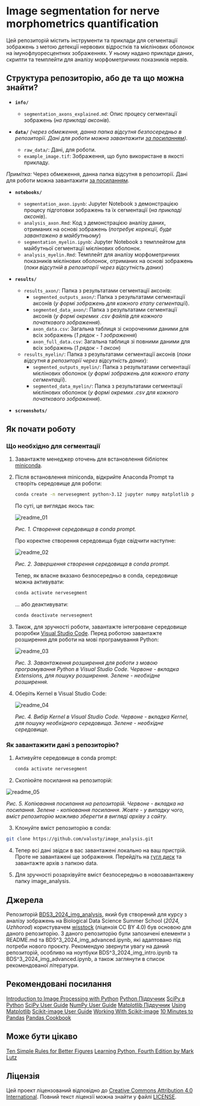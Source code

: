 # Image segmentation for nerve morphometrics quantification

Цей репозиторій містить інструменти та приклади для сегментації зображень з метою детекції нервових відростків та мієлінових оболонок на імунофлуоресцентних зображеннях. У ньому надано приклади даних, скрипти та темплейти для аналізу морфометричних показників нервів.

## Структура репозиторію, або де та що можна знайти?

- **`info/`**
  - `segmentation_axons_explained.md`: Опис процесу сегментації зображень (_на прикладі аксонів_).

- **`data/`**
 _(через обмеження, данна папка відсутня безпосередньо в репозиторії. Дані для роботи можна завантажити [за посиланням](https://drive.google.com/drive/folders/1CIet-skyebHqLCbWpyw9ZFww3RY7ucQ8?usp=sharing))._ 
  -  `raw_data/`: Дані, для роботи.
  -  `example_image.tif`: Зображення, що було використане в якості прикладу.

 _Примітка:_ Через обмеження, данна папка відсутня в репозиторії. Дані для роботи можна завантажити [за посиланням](https://drive.google.com/drive/folders/10Wn-dTwN0UtLtcn8KfkROa7r5fPOKVH-?usp=drive_link). 

- **`notebooks/`**
  - `segmentation_axon.ipynb`: Jupyter Notebook з демонстрацією процесу підготовки зображень та їх сегментації (_на прикладі аксонів_).
  - `analysis_axon.Rmd`: Код з демонстрацією аналізу даних, отриманих на основі зображень (_потребує корекції, буде завантажено в майбутньому_)
  - `segmentation_myelin.ipynb`: Jupyter Notebook з темплейтом для майбутньої сегментації мієлінових оболонок.
  - `analysis_myelin.Rmd`: Темплейт для аналізу морфометричних показників мієлінових оболонок, отриманих на основі зображень (_поки відсутній в репозиторії через відсутність даних_)

- **`results/`**
  - `results_axon/`: Папка з результатами сегментації аксонів:
    - `segmented_outputs_axon/`: Папка з результатами сегментації аксонів (_у формі зображень для кожного етапу сегментації_).
    - `segmented_data_axon/`: Папка з результатами сегментації аксонів (_у формі окремих .csv файлів для кожного початкового зображення_).
    - `axon_data.csv`: Загальна таблиця зі скороченими даними для всіх зображень (_1 рядок - 1 зображення_)
    - `axon_full_data.csv`: Загальна таблиця зі повними даними для всіх зображень (_1 рядок - 1 аксон_)
  - `results_myelin/`: Папка з результатами сегментації аксонів (_поки відсутня в репозиторії через відсутність даних_):
    - `segmented_outputs_myelin/`: Папка з результатами сегментації мієлінових оболонок (_у формі зображень для кожного етапу сегментації_).
    - `segmented_data_myelin/`: Папка з результатами сегментації мієлінових оболонок (_у формі окремих .csv для кожного початкового зображення_).

- **`screenshots/`** 

## Як почати роботу

### Що необхідно для сегментації

1. Завантажте менеджер оточень для встановлення бібліотек [miniconda](https://docs.anaconda.com/miniconda/).

2. Після встановлення miniconda, відкрийте Anaconda Prompt та створіть середовище для роботи:
   
   ``` bash
   conda create -n nervesegment python>3.12 jupyter numpy matplotlib pandas scipy scikit-image sympy
   ```
   По суті, це виглядає якось так:

   ![readme_01](screenshots/readme_01.png)

   
   _Рис. 1. Створення середовища в conda prompt._

   Про коректне створення середовища буде свідчити наступне:
   
   ![readme_02](screenshots/readme_02.png)

   
   _Рис. 2. Завершення створення середовища в conda prompt._

   Тепер, як власне вказано безпосередньо в condа, середовище можна активувати:
   
   ``` bash
   conda activate nervesegment
   ```

   ... aбо деактивувати:

   ``` bash
   conda deactivate nervesegment
   ```

3. Також, для зручності роботи, завантажте інтегроване середовище розробки [Visual Studio Code](https://code.visualstudio.com/). Перед роботою завантажте розширення для роботи на мові програмування Python:
      
   ![readme_03](screenshots/readme_03.png)
   
   _Рис. 3. Завантаження розширення для роботи з мовою програмування Python в Visual Studio Code. Червоне - вкладка Extensions, для пошуку розширення. Зелене - необхідне розширення._

4. Оберіть Kernel в Visual Studio Code:
      
   ![readme_04](screenshots/readme_04.png)
   
   _Рис. 4. Вибір Kernel в Visual Studio Code. Червоне - вкладка Kernel, для пошуку необхідного середовища. Зелене - необхідне середовище._ 

### Як завантажити дані з репозиторію?

1. Активуйте середовище в conda prompt:

   ``` bash
   conda activate nervesegment
   ```
2. Скопіюйте посилання на репозиторій:

  ![readme_05](screenshots/readme_05.png)

  _Рис. 5. Копіювання посилання на репозиторій. Червоне - вкладка на посилання. Зелене - копіювання посилання. Жовте - у випадку чого, вміст репозиторію можливо зберегти в вигляді архіву з сайту._

3. Клонуйте вміст репозиторію в conda:

  ``` bash
  git clone https://github.com/valusty/image_analysis.git
  ```

4. Тепер всі дані звідси в вас завантажені локально на ваш пристрій. Проте не завантажені ще зображення. Перейдіть на [гугл диск](https://drive.google.com/drive/folders/10Wn-dTwN0UtLtcn8KfkROa7r5fPOKVH-?usp=drive_link) та завантажте архів з папкою data.

5. Для зручності розархівуйте вміст безпосередньо в новозавантажену папку image_analysis.

## Джерела
Репозиторій [BDS3_2024_img_analysis](https://github.com/wisstock/BDS3_2024_img_analysis.git), який був створений для курсу з аналізу зображень на Biological Data Science Summer School (_2024, Uzhhorod_) користувачем [wisstock](https://github.com/wisstock) (ліцензія CC BY 4.0) був основою для даного репозиторію. З даного репозиторію були запозичені елементи з README.md та BDS^3_2024_img_advanced.ipynb, які адаптовано під потреби нового проєкту. Рекомендую звернути увагу на даний репозиторій, особливо на ноутбуки BDS^3_2024_img_intro.ipynb та BDS^3_2024_img_advanced.ipynb, а також заглянути в список рекомендованої літератури.

## Рекомендовані посилання
[Introduction to Image Processing with Python](https://datacarpentry.github.io/image-processing/01-introduction.html)
[Python Підручник](https://w3schoolsua.github.io/python/index.html#gsc.tab=0)
[SciPy в Python](https://www.guru99.com/uk/scipy-tutorial.html)
[SciPy User Guide](https://docs.scipy.org/doc/scipy-1.15.0/tutorial/index.html)
[NumPy User Guide](https://numpy.org/doc/stable/user/index.html#user)
[Matplotlib Підручник](https://w3schoolsua.github.io/python/matplotlib_intro.html#gsc.tab=0)
[Using Matplotlib](https://matplotlib.org/stable/users/index)
[Scikit-image User Guide](https://scikit-image.org/docs/stable/user_guide/install.html)
[Working With Scikit-image](https://datacarpentry.github.io/image-processing/03-skimage-images.html)
[10 Minutes to Pandas](https://pandas.pydata.org/pandas-docs/stable/user_guide/10min.html)
[Pandas Cookbook](https://pandas.pydata.org/pandas-docs/stable/user_guide/cookbook.html)

## Може бути цікаво
[Ten Simple Rules for Better Figures](https://inria.hal.science/hal-01063732/document)
[Learning Python, Fourth Edition by Mark Lutz](https://cfm.ehu.es/ricardo/docs/python/Learning_Python.pdf)

## Ліцензія
Цей проект ліцензований відповідно до [Creative Commons Attribution 4.0 International](https://creativecommons.org/licenses/by/4.0/). Повний текст ліцензії можна знайти у файлі [LICENSE](LICENSE).
